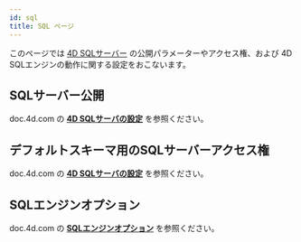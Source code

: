 ```yaml
---
id: sql
title: SQL ページ
---
```


このページでは [4D SQLサーバー](https://doc.4d.com/What-s-new/4D-SQL-Reference-19-R3/Using-SQL-in-4D.200-5680718.ja.html) の公開パラメーターやアクセス権、および 4D SQLエンジンの動作に関する設定をおこないます。


## SQLサーバー公開

doc.4d.com の [**4D SQLサーバの設定**](https://doc.4d.com/4Dv19R2/4D/19-R2/Configuration-of-4D-SQL-Server.300-5541563.ja.html) を参照ください。

## デフォルトスキーマ用のSQLサーバーアクセス権

doc.4d.com の [**4D SQLサーバの設定**](https://doc.4d.com/4Dv19R2/4D/19-R2/Configuration-of-4D-SQL-Server.300-5541563.ja.html) を参照ください。


## SQLエンジンオプション

doc.4d.com の [**SQLエンジンオプション**](https://doc.4d.com/4Dv19R3/4D/19-R3/4D-SQL-engine-implementation.300-5680725.ja.html) を参照ください。 
